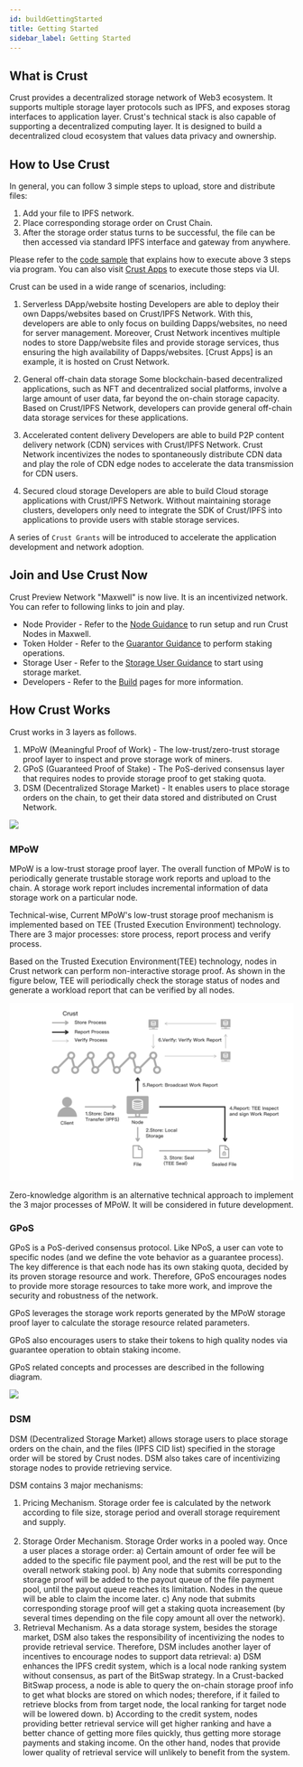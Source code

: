 ```yaml
---
id: buildGettingStarted
title: Getting Started
sidebar_label: Getting Started
---
```


## What is Crust

Crust provides a decentralized storage network of Web3 ecosystem. It supports multiple storage layer protocols such as IPFS, and exposes storag
interfaces to application layer. Crust's technical stack is also capable of supporting a decentralized computing layer. It is designed to build a
decentralized cloud ecosystem that values data privacy and ownership.

## How to Use Crust

In general, you can follow 3 simple steps to upload, store and distribute files:

1. Add your file to IPFS network.
2. Place corresponding storage order on Crust Chain.
3. After the storage order status turns to be successful, the file can be then accessed via standard IPFS interface and gateway from anywhere.

Please refer to the [code sample](build-developer-guidance.md) that explains how to execute above 3 steps via program. You can also visit [Crust Apps](storageUserGuide.md) to execute those steps via UI.

Crust can be used in a wide range of scenarios, including:

1. Serverless DApp/website hosting
   Developers are able to deploy their own Dapps/websites based on Crust/IPFS Network. With this, developers are able to only focus on building Dapps/websites, no need for server management. Moreover, Crust Network incentives multiple nodes to store Dapp/website files and provide storage services, thus ensuring the high availability of Dapps/websites. [Crust Apps] is an example, it is hosted on Crust Network.

2. General off-chain data storage
   Some blockchain-based decentralized applications, such as NFT and decentralized social platforms, involve a large amount of user data, far beyond the on-chain storage capacity. Based on Crust/IPFS Network, developers can provide general off-chain data storage services for these applications.

3. Accelerated content delivery
   Developers are able to build P2P content delivery network (CDN) services with Crust/IPFS Network. Crust Network incentivizes the nodes to spontaneously distribute CDN data and play the role of CDN edge nodes to accelerate the data transmission for CDN users.
4. Secured cloud storage
   Developers are able to build Cloud storage applications with Crust/IPFS Network. Without maintaining storage clusters, developers only need to integrate the SDK of Crust/IPFS into applications to provide users with stable storage services.

A series of `Crust Grants` will be introduced to accelerate the application development and network adoption.

## Join and Use Crust Now

Crust Preview Network "Maxwell" is now live. It is an incentivized network. You can refer to following links to join and play.

- Node Provider - Refer to the [Node Guidance](node-overview.md) to run setup and run Crust Nodes in Maxwell.  
- Token Holder - Refer to the [Guarantor Guidance](guarantor-guidance.md) to perform staking operations.
- Storage User - Refer to the [Storage User Guidance](storageUserGuide.md) to start using storage market.
- Developers - Refer to the [Build](build-developer-guidance.md) pages for more information.

## How Crust Works

Crust works in 3 layers as follows.

1. MPoW (Meaningful Proof of Work) - The low-trust/zero-trust storage proof layer to inspect and prove storage work of miners.
2. GPoS (Guaranteed Proof of Stake) - The PoS-derived consensus layer that requires nodes to provide storage proof to get staking quota.
3. DSM (Decentralized Storage Market) - It enables users to place storage orders on the chain, to get their data stored and distributed on Crust Network.


![](https://crust-data.oss-cn-shanghai.aliyuncs.com/wiki/what_is_crust/arch.png)


### MPoW

MPoW is a low-trust storage proof layer. The overall function of MPoW is to periodically generate trustable storage work reports and upload to the chain. A storage work report includes incremental information of data storage work on a particular node.

Technical-wise, Current MPoW's low-trust storage proof mechanism is implemented based on TEE (Trusted Execution Environment) technology. There are 3 major processes: store process, report process and verify process.

Based on the Trusted Execution Environment(TEE) technology, nodes in Crust network can perform non-interactive storage proof. As shown in the figure below, TEE will periodically check the storage status of nodes and generate a workload report that can be verified by all nodes.

![wiki-mpow](assets/mpow/wiki-mpow.png)

Zero-knowledge algorithm is an alternative technical approach to implement the 3 major processes of MPoW. It will be considered in future development.

### GPoS

GPoS is a PoS-derived consensus protocol. Like NPoS, a user can vote to specific nodes (and we define the vote behavior as a guarantee process). The key difference is that each node has its own staking quota, decided by its proven storage resource and work. Therefore, GPoS encourages nodes to provide more storage resources to take more work, and improve the security and robustness of the network.

GPoS leverages the storage work reports generated by the MPoW storage proof layer to calculate the storage resource related parameters.

GPoS also encourages users to stake their tokens to high quality nodes via guarantee operation to obtain staking income.

GPoS related concepts and processes are described in the following diagram.

![](https://crust-data.oss-cn-shanghai.aliyuncs.com/wiki/general/gpos.png)


### DSM

DSM (Decentralized Storage Market) allows storage users to place storage orders on the chain, and the files (IPFS CID list) specified in the storage order will be stored by Crust nodes. DSM also takes care of incentivizing storage nodes to provide retrieving service.

DSM contains 3 major mechanisms:

1. Pricing Mechanism. Storage order fee is calculated by the network according to file size, storage period and overall storage requirement and supply.  
   <br/>
2. Storage Order Mechanism. Storage Order works in a pooled way. Once a user places a storage order:
   a) Certain amount of order fee will be added to the specific file payment pool, and the rest will be put to the overall network staking pool.
   b) Any node that submits corresponding storage proof will be added to the payout queue of the file payment pool, until the payout queue reaches its limitation. Nodes in the queue will be able to claim the income later.
   c) Any node that submits corresponding storage proof will get a staking quota increasement (by several times depending on the file copy amount all over the network). 
   <br/>
3. Retrieval Mechanism. As a data storage system, besides the storage market, DSM also takes the responsibility of incentivizing the nodes to provide retrieval service. Therefore, DSM includes another layer of incentives to encourage nodes to support data retrieval:
   a) DSM enhances the IPFS credit system, which is a local node ranking system without consensus, as part of the BitSwap strategy. In a Crust-backed BitSwap process, a node is able to query the on-chain storage proof info to get what blocks are stored on which nodes; therefore, if it failed to retrieve blocks from from target node, the local ranking for target node will be lowered down.
   b) According to the credit system, nodes providing better retrieval service will get higher ranking and have a better chance of getting more files quickly, thus getting more storage payments and staking income. On the other hand, nodes that provide lower quality of retrieval service will unlikely to benefit from the system.



